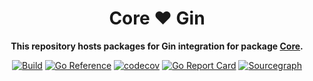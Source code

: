 <div align="center">
  <h1>Core ❤️ Gin</h1>
  <p>
    <strong>This repository hosts packages for Gin integration for package <a href="github.com/DoNewsCode/core">Core</a>.</strong>
  </p>
  <p>
  
[![Build](https://github.com/DoNewsCode/core-gin/actions/workflows/go.yml/badge.svg)](https://github.com/DoNewsCode/core-gin/actions/workflows/go.yml)
[![Go Reference](https://pkg.go.dev/badge/github.com/DoNewsCode/core-gin.svg)](https://pkg.go.dev/github.com/DoNewsCode/core-gin)
[![codecov](https://codecov.io/gh/DoNewsCode/core-gin/branch/master/graph/badge.svg)](https://codecov.io/gh/DoNewsCode/core-gin)
[![Go Report Card](https://goreportcard.com/badge/DoNewsCode/core-gin)](https://goreportcard.com/report/DoNewsCode/core-gin)
[![Sourcegraph](https://sourcegraph.com/github.com/DoNewsCode/core-gin/-/badge.svg)](https://sourcegraph.com/github.com/DoNewsCode/core-gin?badge)

 </p>
</div>


